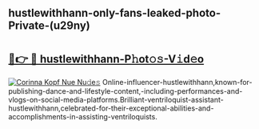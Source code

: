 ## hustlewithhann-only-fans​-leaked-photo​-Private-(u29ny)


# <h2><a href="https://mediaupload.pro?title=hustlewithhann&ref=git">🔗👉 🔴 hustlewithhann-P𝚑ot𝚘𝚜-V𝚒d𝚎o</a></h2>

[![Corinna Kopf Nue Nu𝚍e𝚜](https://i.imgur.com/0qMVB7G.gif)](https://mediaupload.pro?title=hustlewithhann&ref=git)
Online-influencer-hustlewithhann,known-for-publishing-dance-and-lifestyle-content,-including-performances-and-vlogs-on-social-media-platforms.Brilliant-ventriloquist-assistant-hustlewithhann,celebrated-for-their-exceptional-abilities-and-accomplishments-in-assisting-ventriloquists.  